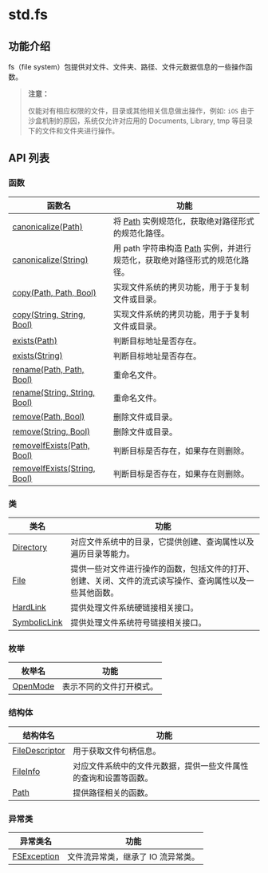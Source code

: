 # std.fs

## 功能介绍

fs（file system）包提供对文件、文件夹、路径、文件元数据信息的一些操作函数。

> **注意：**
>
> 仅能对有相应权限的文件，目录或其他相关信息做出操作，例如: `iOS` 由于沙盒机制的原因，系统仅允许对应用的 Documents, Library, tmp 等目录下的文件和文件夹进行操作。

## API 列表

### 函数

|                 函数名              |                功能                 |
| --------------------------------- | ---------------------------------- |
| [canonicalize(Path)](./fs_package_api/fs_package_funcs.md#func-canonicalizepath) | 将 [Path](./fs_package_api/fs_package_structs.md#struct-path) 实例规范化，获取绝对路径形式的规范化路径。  |
| [canonicalize(String)](./fs_package_api/fs_package_funcs.md#func-canonicalizestring) | 用 path 字符串构造 [Path](./fs_package_api/fs_package_structs.md#struct-path) 实例，并进行规范化，获取绝对路径形式的规范化路径。   |
| [copy(Path, Path, Bool)](./fs_package_api/fs_package_funcs.md#func-copypath-path-bool)| 实现文件系统的拷贝功能，用于于复制文件或目录。|
| [copy(String, String, Bool)](./fs_package_api/fs_package_funcs.md#func-copystring-string-bool)| 实现文件系统的拷贝功能，用于于复制文件或目录。|
| [exists(Path)](./fs_package_api/fs_package_funcs.md#func-existspath) | 判断目标地址是否存在。 |
| [exists(String)](./fs_package_api/fs_package_funcs.md#func-existsstring) | 判断目标地址是否存在。 |
| [rename(Path, Path, Bool)](./fs_package_api/fs_package_funcs.md#func-renamepath-path-bool)|重命名文件。|
| [rename(String, String, Bool)](./fs_package_api/fs_package_funcs.md#func-renamestring-string-bool)|重命名文件。|
| [remove(Path, Bool)](./fs_package_api/fs_package_funcs.md#func-removepath-bool)|删除文件或目录。|
| [remove(String, Bool)](./fs_package_api/fs_package_funcs.md#func-removestring-bool)|删除文件或目录。|
| [removeIfExists(Path, Bool)](./fs_package_api/fs_package_funcs.md#func-removeifexistspath-bool)|判断目标是否存在，如果存在则删除。|
| [removeIfExists(String, Bool)](./fs_package_api/fs_package_funcs.md#func-removeifexistsstring-bool)|判断目标是否存在，如果存在则删除。|

### 类

|                 类名              |                功能                 |
| --------------------------------- | ---------------------------------- |
| [Directory](./fs_package_api/fs_package_classes.md#class-directory) | 对应文件系统中的目录，它提供创建、查询属性以及遍历目录等能力。  |
| [File](./fs_package_api/fs_package_classes.md#class-file) | 提供一些对文件进行操作的函数，包括文件的打开、创建、关闭、文件的流式读写操作、查询属性以及一些其他函数。   |
| [HardLink](./fs_package_api/fs_package_classes.md#class-hardlink) | 提供处理文件系统硬链接相关接口。 |
| [SymbolicLink](./fs_package_api/fs_package_classes.md#class-symboliclink) | 提供处理文件系统符号链接相关接口。 |

### 枚举

|              枚举名          |           功能           |
| --------------------------- | ------------------------ |
| [OpenMode](./fs_package_api/fs_package_enums.md#enum-openmode) | 表示不同的文件打开模式。 |

### 结构体

|              结构体名          |           功能           |
| --------------------------- | ------------------------ |
| [FileDescriptor](./fs_package_api/fs_package_structs.md#struct-filedescriptor) | 用于获取文件句柄信息。 |
| [FileInfo](./fs_package_api/fs_package_structs.md#struct-fileinfo) | 对应文件系统中的文件元数据，提供一些文件属性的查询和设置等函数。 |
| [Path](./fs_package_api/fs_package_structs.md#struct-path) | 提供路径相关的函数。 |

### 异常类

|              异常类名          |           功能           |
| --------------------------- | ------------------------ |
| [FSException](./fs_package_api/fs_package_exceptions.md#class-fsexception) | 文件流异常类，继承了 IO 流异常类。 |
